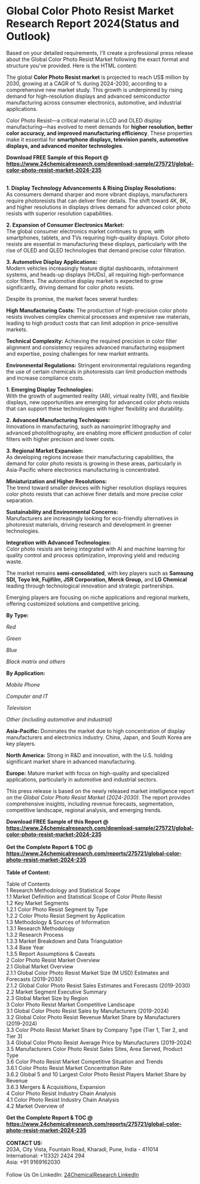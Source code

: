<h1>Global Color Photo Resist Market Research Report 2024(Status and Outlook)</h1><p>Based on your detailed requirements, I'll create a professional press release about the Global Color Photo Resist Market following the exact format and structure you've provided. Here is the HTML content:




</p><p>The global <strong>Color Photo Resist market</strong> is projected to reach US$ million by 2030, growing at a CAGR of % during 2024-2030, according to a comprehensive new market study. This growth is underpinned by rising demand for high-resolution displays and advanced semiconductor manufacturing across consumer electronics, automotive, and industrial applications.</p><p>Color Photo Resist—a critical material in LCD and OLED display manufacturing—has evolved to meet demands for <strong>higher resolution, better color accuracy, and improved manufacturing efficiency</strong>. These properties make it essential for <strong>smartphone displays, television panels, automotive displays, and advanced monitor technologies</strong>.</p><div><b>Download FREE Sample of this Report @ 
            <a href="https://www.24chemicalresearch.com/download-sample/275721/global-color-photo-resist-market-2024-235">
            https://www.24chemicalresearch.com/download-sample/275721/global-color-photo-resist-market-2024-235</a></b></div><br><p><strong>1. Display Technology Advancements &amp; Rising Display Resolutions:</strong><br>
As consumers demand sharper and more vibrant displays, manufacturers require photoresists that can deliver finer details. The shift toward 4K, 8K, and higher resolutions in displays drives demand for advanced color photo resists with superior resolution capabilities.</p><p><strong>2. Expansion of Consumer Electronics Market:</strong><br>
The global consumer electronics market continues to grow, with smartphones, tablets, and TVs requiring high-quality displays. Color photo resists are essential in manufacturing these displays, particularly with the rise of OLED and QLED technologies that demand precise color filtration.</p><p><strong>3. Automotive Display Applications:</strong><br>
Modern vehicles increasingly feature digital dashboards, infotainment systems, and heads-up displays (HUDs), all requiring high-performance color filters. The automotive display market is expected to grow significantly, driving demand for color photo resists.</p><p>Despite its promise, the market faces several hurdles:</p><p><strong>High Manufacturing Costs:</strong> The production of high-precision color photo resists involves complex chemical processes and expensive raw materials, leading to high product costs that can limit adoption in price-sensitive markets.</p><p><strong>Technical Complexity:</strong> Achieving the required precision in color filter alignment and consistency requires advanced manufacturing equipment and expertise, posing challenges for new market entrants.</p><p><strong>Environmental Regulations:</strong> Stringent environmental regulations regarding the use of certain chemicals in photoresists can limit production methods and increase compliance costs.</p><p><strong>1. Emerging Display Technologies:</strong><br>
With the growth of augmented reality (AR), virtual reality (VR), and flexible displays, new opportunities are emerging for advanced color photo resists that can support these technologies with higher flexibility and durability.</p><p><strong>2. Advanced Manufacturing Techniques:</strong><br>
Innovations in manufacturing, such as nanoimprint lithography and advanced photolithography, are enabling more efficient production of color filters with higher precision and lower costs.</p><p><strong>3. Regional Market Expansion:</strong><br>
As developing regions increase their manufacturing capabilities, the demand for color photo resists is growing in these areas, particularly in Asia-Pacific where electronics manufacturing is concentrated.</p><p><strong>Miniaturization and Higher Resolutions:</strong><br>
	The trend toward smaller devices with higher resolution displays requires color photo resists that can achieve finer details and more precise color separation.</p><p><strong>Sustainability and Environmental Concerns:</strong><br>
	Manufacturers are increasingly looking for eco-friendly alternatives in photoresist materials, driving research and development in greener technologies.</p><p><strong>Integration with Advanced Technologies:</strong><br>
	Color photo resists are being integrated with AI and machine learning for quality control and process optimization, improving yield and reducing waste.</p><p>The market remains <strong>semi-consolidated</strong>, with key players such as <strong>Samsung SDI, Toyo Ink, Fujifilm, JSR Corporation, Merck Group,</strong> and <strong>LG Chemical</strong> leading through technological innovation and strategic partnerships.</p><p>Emerging players are focusing on niche applications and regional markets, offering customized solutions and competitive pricing.</p><p><strong>By Type:</strong></p><p><em>Red</em></p><p><em>Green</em></p><p><em>Blue</em></p><p><em>Black matrix and others</em></p><p><strong>By Application:</strong></p><p><em>Mobile Phone</em></p><p><em>Computer and IT</em></p><p><em>Television</em></p><p><em>Other (including automotive and industrial)</em></p><p><strong>Asia-Pacific:</strong> Dominates the market due to high concentration of display manufacturers and electronics industry. China, Japan, and South Korea are key players.</p><p><strong>North America:</strong> Strong in R&amp;D and innovation, with the U.S. holding significant market share in advanced manufacturing.</p><p><strong>Europe:</strong> Mature market with focus on high-quality and specialized applications, particularly in automotive and industrial sectors.</p><p>This press release is based on the newly released market intelligence report on the <em>Global Color Photo Resist Market (2024-2030)</em>. The report provides comprehensive insights, including revenue forecasts, segmentation, competitive landscape, regional analysis, and emerging trends.</p><div><b>Download FREE Sample of this Report @ 
            <a href="https://www.24chemicalresearch.com/download-sample/275721/global-color-photo-resist-market-2024-235">
            https://www.24chemicalresearch.com/download-sample/275721/global-color-photo-resist-market-2024-235</a></b></div><br><div><b>Get the Complete Report & TOC @ 
            <a href="https://www.24chemicalresearch.com/reports/275721/global-color-photo-resist-market-2024-235">
            https://www.24chemicalresearch.com/reports/275721/global-color-photo-resist-market-2024-235</a></b></div><br>
            <b>Table of Content:</b><p>Table of Contents<br />
1 Research Methodology and Statistical Scope<br />
1.1 Market Definition and Statistical Scope of Color Photo Resist<br />
1.2 Key Market Segments<br />
1.2.1 Color Photo Resist Segment by Type<br />
1.2.2 Color Photo Resist Segment by Application<br />
1.3 Methodology & Sources of Information<br />
1.3.1 Research Methodology<br />
1.3.2 Research Process<br />
1.3.3 Market Breakdown and Data Triangulation<br />
1.3.4 Base Year<br />
1.3.5 Report Assumptions & Caveats<br />
2 Color Photo Resist Market Overview<br />
2.1 Global Market Overview<br />
2.1.1 Global Color Photo Resist Market Size (M USD) Estimates and Forecasts (2019-2030)<br />
2.1.2 Global Color Photo Resist Sales Estimates and Forecasts (2019-2030)<br />
2.2 Market Segment Executive Summary<br />
2.3 Global Market Size by Region<br />
3 Color Photo Resist Market Competitive Landscape<br />
3.1 Global Color Photo Resist Sales by Manufacturers (2019-2024)<br />
3.2 Global Color Photo Resist Revenue Market Share by Manufacturers (2019-2024)<br />
3.3 Color Photo Resist Market Share by Company Type (Tier 1, Tier 2, and Tier 3)<br />
3.4 Global Color Photo Resist Average Price by Manufacturers (2019-2024)<br />
3.5 Manufacturers Color Photo Resist Sales Sites, Area Served, Product Type<br />
3.6 Color Photo Resist Market Competitive Situation and Trends<br />
3.6.1 Color Photo Resist Market Concentration Rate<br />
3.6.2 Global 5 and 10 Largest Color Photo Resist Players Market Share by Revenue<br />
3.6.3 Mergers & Acquisitions, Expansion<br />
4 Color Photo Resist Industry Chain Analysis<br />
4.1 Color Photo Resist Industry Chain Analysis<br />
4.2 Market Overview of</p><div><b>Get the Complete Report & TOC @ 
            <a href="https://www.24chemicalresearch.com/reports/275721/global-color-photo-resist-market-2024-235">
            https://www.24chemicalresearch.com/reports/275721/global-color-photo-resist-market-2024-235</a></b></div><br><b>CONTACT US:</b><br>
            203A, City Vista, Fountain Road, Kharadi, Pune, India - 411014<br>
            International: +1(332) 2424 294<br>
            Asia: +91 9169162030 <br><br>
            Follow Us On LinkedIn: <a href="https://www.linkedin.com/company/24chemicalresearch/">24ChemicalResearch LinkedIn</a>